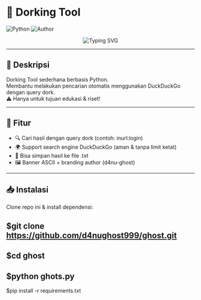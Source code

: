 # 🔎 Dorking Tool

![Python](https://img.shields.io/badge/Python-3.x-blue?style=for-the-badge&logo=python)
![Author](https://img.shields.io/badge/Author-d4nu--ghost-green?style=for-the-badge)

<p align="center">
  <img src="https://readme-typing-svg.demolab.com?font=Fira+Code&weight=500&size=22&pause=1000&color=00F7FF&center=true&vCenter=true&width=435&lines=Simple+Dorking+Tool;Made+by+d4nu-ghost;For+Educational+Purposes+Only!" alt="Typing SVG" />
</p>

---

## 📌 Deskripsi
Dorking Tool sederhana berbasis Python.  
Membantu melakukan pencarian otomatis menggunakan DuckDuckGo dengan query dork.  
⚠️ Hanya untuk tujuan edukasi & riset!

---

## 🚀 Fitur
- 🔍 Cari hasil dengan query dork (contoh: inurl:login)  
- 🌍 Support search engine DuckDuckGo (aman & tanpa limit ketat)  
- 💾 Bisa simpan hasil ke file .txt  
- 🖼️ Banner ASCII + branding author (d4nu-ghost)  

---

## 📥 Instalasi

Clone repo ini & install dependensi:

$git clone https://github.com/d4nughost999/ghost.git
----
$cd ghost
----
$python ghots.py
----
$pip install -r requirements.txt
